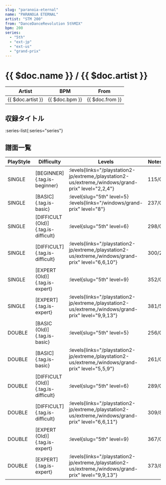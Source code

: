 ```yaml
---
slug: "paranoia-eternal"
name: "PARANOiA ETERNAL"
artist: "STM 200"
from: "DanceDanceRevolution 5thMIX"
bpm: 200
series:
  - "5th"
  - "ext-jp"
  - "ext-us"
  - "grand-prix"
---
```


# {{ $doc.name }} / {{ $doc.artist }}

|Artist|BPM|From|
|------|---|----|
|{{ $doc.artist }}|{{ $doc.bpm }}|{{ $doc.from }}|

## 収録タイトル

:series-list{:series="series"}

## 譜面一覧

|PlayStyle|Difficulty|Levels|Notes|Movie|
|---------|----------|------|-----|-----|
|SINGLE|[BEGINNER]{.tag.is-beginner}| :levels{links="/playstation2-jp/extreme,/playstation2-us/extreme,/windows/grand-prix" level="2,2,4"}|115/0||
|SINGLE|[BASIC]{.tag.is-basic}|<div class="field is-grouped is-grouped-multiline"> :level{slug="5th" level=5}  :levels{links="/windows/grand-prix" level="8"}</div>|237/0||
|SINGLE|[DIFFICULT (Old)]{.tag.is-difficult}|<div class="field is-grouped is-grouped-multiline"> :level{slug="5th" level=6}</div>|298/0||
|SINGLE|[DIFFICULT]{.tag.is-difficult}| :levels{links="/playstation2-jp/extreme,/playstation2-us/extreme,/windows/grand-prix" level="6,6,10"}|300/2||
|SINGLE|[EXPERT (Old)]{.tag.is-expert}|<div class="field is-grouped is-grouped-multiline"> :level{slug="5th" level=9}</div>|352/0||
|SINGLE|[EXPERT]{.tag.is-expert}| :levels{links="/playstation2-jp/extreme,/playstation2-us/extreme,/windows/grand-prix" level="9,9,13"}|381/5||
|DOUBLE|[BASIC (Old)]{.tag.is-basic}|<div class="field is-grouped is-grouped-multiline"> :level{slug="5th" level=5}</div>|256/0||
|DOUBLE|[BASIC]{.tag.is-basic}| :levels{links="/playstation2-jp/extreme,/playstation2-us/extreme,/windows/grand-prix" level="5,5,9"}|261/0||
|DOUBLE|[DIFFICULT (Old)]{.tag.is-difficult}|<div class="field is-grouped is-grouped-multiline"> :level{slug="5th" level=6}</div>|289/0||
|DOUBLE|[DIFFICULT]{.tag.is-difficult}| :levels{links="/playstation2-jp/extreme,/playstation2-us/extreme,/windows/grand-prix" level="6,6,11"}|309/8||
|DOUBLE|[EXPERT (Old)]{.tag.is-expert}|<div class="field is-grouped is-grouped-multiline"> :level{slug="5th" level=9}</div>|367/0||
|DOUBLE|[EXPERT]{.tag.is-expert}| :levels{links="/playstation2-jp/extreme,/playstation2-us/extreme,/windows/grand-prix" level="9,9,13"}|373/8||
